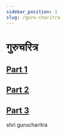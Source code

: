 ```yaml
---
sidebar_position: 1
slug: /guru-charitra
---
```

# गुरुचरित्र


## [Part 1](https://justinclicks-com.github.io/static-cdn/Public%20CDN/public_books/gurucharitra/Part-1/)
## [Part 2](https://justinclicks-com.github.io/static-cdn/Public%20CDN/public_books/gurucharitra/Part-2/)
## [Part 3](https://justinclicks-com.github.io/static-cdn/Public%20CDN/public_books/gurucharitra/Part-3/)


<span class='index-text'> shri gurucharitra </span>